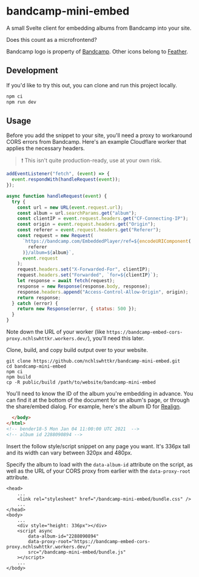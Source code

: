# bandcamp-mini-embed

A small Svelte client for embedding albums from Bandcamp into your site.

Does this count as a microfrontend?

Bandcamp logo is property of [Bandcamp](https://bandcamp.com). Other icons belong to [Feather](https://feathericons.com/).

## Development

If you'd like to try this out, you can clone and run this project locally.

```sh
npm ci
npm run dev
```

## Usage

Before you add the snippet to your site, you'll need a proxy to workaround CORS errors from Bandcamp. Here's an example Cloudflare worker that applies the necessary headers.

> :exclamation: This isn't quite production-ready, use at your own risk.

```js
addEventListener("fetch", (event) => {
  event.respondWith(handleRequest(event));
});

async function handleRequest(event) {
  try {
    const url = new URL(event.request.url);
    const album = url.searchParams.get("album");
    const clientIP = event.request.headers.get("CF-Connecting-IP");
    const origin = event.request.headers.get("Origin");
    const referer = event.request.headers.get("Referer");
    const request = new Request(
      `https://bandcamp.com/EmbeddedPlayer/ref=${encodeURIComponent(
        referer
      )}/album=${album}`,
      event.request
    );
    request.headers.set("X-Forwarded-For", clientIP);
    request.headers.set("Forwarded", `for=${clientIP}`);
    let response = await fetch(request);
    response = new Response(response.body, response);
    response.headers.append("Access-Control-Allow-Origin", origin);
    return response;
  } catch (error) {
    return new Response(error, { status: 500 });
  }
}
```

Note down the URL of your worker (like `https://bandcamp-embed-cors-proxy.nchlswhttkr.workers.dev/`), you'll need this later.

Clone, build, and copy build output over to your website.

```
git clone https://github.com/nchlswhttkr/bandcamp-mini-embed.git
cd bandcamp-mini-embed
npm ci
npm build
cp -R public/build /path/to/website/bandcamp-mini-embed
```

You'll need to know the ID of the album you're embedding in advance. You can find it at the bottom of the document for an album's page, or through the share/embed dialog. For example, here's the album ID for [Realign](https://vine.bandcamp.com/album/realign).

```html
  </body>
</html>
<!-- bender18-5 Mon Jan 04 11:00:00 UTC 2021  -->
<!-- album id 2288090894 -->
```

Insert the follow style/script snippet on any page you want. It's 336px tall and its width can vary between 320px and 480px.

Specify the album to load with the `data-album-id` attribute on the script, as well as the URL of your CORS proxy from earlier with the `data-proxy-root` attribute.

```
<head>
    ...
    <link rel="stylesheet" href="/bandcamp-mini-embed/bundle.css" />
    ...
</head>
<body>
    ...
    <div style="height: 336px"></div>
    <script async
        data-album-id="2288090894"
        data-proxy-root="https://bandcamp-embed-cors-proxy.nchlswhttkr.workers.dev/"
        src="/bandcamp-mini-embed/bundle.js"
    ></script>
    ...
</body>
```

<!--
TODO
 - https://botany.bandcamp.com/track/fourteen-45-tails
 - Support tracks rather than only albums
 - Handling play suspending (waiting)
 - Document that player doesn't seem to play nice with constructor API
 - Check compatability with audio/source elements, fix console errors
 - Look for guidance on range input accessibility
 - Investigate dynamically generating/linking caption files
 - Error handling if no tracks are streamable
 - Remove/resolve workaround with inconsistent seeking on Firefox
 -->
